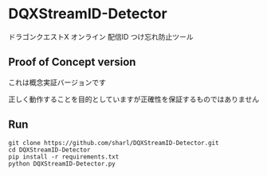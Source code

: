# DQXStreamID-Detector

ドラゴンクエストX オンライン 配信ID つけ忘れ防止ツール

## Proof of Concept version

これは概念実証バージョンです

正しく動作することを目的としていますが正確性を保証するものではありません

## Run

```
git clone https://github.com/sharl/DQXStreamID-Detector.git
cd DQXStreamID-Detector
pip install -r requirements.txt
python DQXStreamID-Detector.py
```
